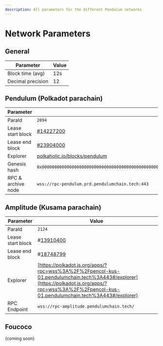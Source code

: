 ```yaml
---
description: All parameters for the different Pendulum networks
---
```


# Network Parameters

## General

| Parameter         | Value |
| ----------------- | ----- |
| Block time (avg)  | 12s   |
| Decimal precision | 12    |

## Pendulum (Polkadot parachain)

| Parameter          | Value                                                                                                                                                                                                    |
| ------------------ | -------------------------------------------------------------------------------------------------------------------------------------------------------------------------------------------------------- |
| ParaId             | `2094`                                                                                                                                                                                                   |
| Lease start block  | [#14227200](https://polkadot.subscan.io/block/14227200)                                                                                                                                                  |
| Lease end block    | [#23904000](https://polkadot.subscan.io/block/23904000)                                                                                                                                                  |
| Explorer           | [polkaholic.io/blocks/pendulum](https://polkaholic.io/blocks/pendulum)                                                                                                                                   |
| Genesis hash       | `0x00000000000000000000000000000000000000000000000000000000000000000081f7716029f03ee0bbc13213c77da9fad18273dd737031a6ddc90cd4161a123003170a2e7597b7b7e3d84c05391d139a62b157e78786d8c082f29dcf4c11131400` |
| RPC & archive node | `wss://rpc-pendulum.prd.pendulumchain.tech:443`                                                                                                                                                          |

## Amplitude (Kusama parachain)

| Parameter         | Value                                                                                                                                                                                            |
| ----------------- | ------------------------------------------------------------------------------------------------------------------------------------------------------------------------------------------------ |
| ParaId            | `2124`                                                                                                                                                                                           |
| Lease start block | #[13910400](https://polkadot.subscan.io/block/13910400)                                                                                                                                          |
| Lease end block   | #[18748799](https://polkadot.subscan.io/block/18748799)                                                                                                                                          |
| Explorer          | [https://polkadot.js.org/apps/?rpc=wss%3A%2F%2Fpencol-kus-01.pendulumchain.tech%3A443#/explorer](https://polkadot.js.org/apps/?rpc=wss%3A%2F%2Fpencol-kus-01.pendulumchain.tech%3A443#/explorer) |
| RPC Endpoint      | `wss://rpc-amplitude.pendulumchain.tech/`                                                                                                                                                        |

## Foucoco

{coming soon}
